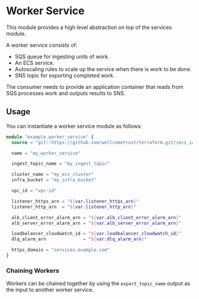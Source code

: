 # Worker Service

This module provides a high level abstraction on top of the services module.

A worker service consists of:

- SQS queue for ingesting units of work.
- An ECS service.
- Autoscaling rules to scale up the service when there is work to be done.
- SNS topic for exporting completed work.

The consumer needs to provide an application container that reads from SQS processes work and outputs results to SNS.

## Usage

You can instantiate a worker service module as follows:

```tf
module "example_worker_service" {
  source = "git::https://github.com/wellcometrust/terraform.git//ecs_iam?ref=worker_service"

  name = "my_worker_service"

  ingest_topic_name = "my_ingest_topic"

  cluster_name = "my_ecs_cluster"
  infra_bucket = "my_infra_bucket"

  vpc_id = "vpc-id"

  listener_https_arn = "${var.listener_https_arn}"
  listener_http_arn  = "${var.listener_http_arn}"

  alb_client_error_alarm_arn = "${var.alb_client_error_alarm_arn}"
  alb_server_error_alarm_arn = "${var.alb_server_error_alarm_arn}"

  loadbalancer_cloudwatch_id = "${var.loadbalancer_cloudwatch_id}"
  dlq_alarm_arn              = "${var.dlq_alarm_arn}"

  https_domain = "services.example.com"
}

```

### Chaining Workers

Workers can be chained together by using the `export_topic_name` output as the input to another worker service.
